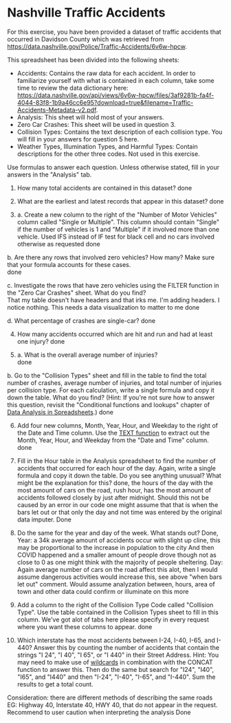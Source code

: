 # Nashville Traffic Accidents


For this exercise, you have been provided a dataset of traffic accidents that occurred in Davidson County which was retrieved from https://data.nashville.gov/Police/Traffic-Accidents/6v6w-hpcw. 

This spreadsheet has been divided into the following sheets:
* Accidents: Contains the raw data for each accident. In order to familiarize yourself with what is contained in each column, take some time to review the data dictionary here: https://data.nashville.gov/api/views/6v6w-hpcw/files/3af9281b-fa4f-4044-83f8-1b9a46cc6e95?download=true&filename=Traffic-Accidents-Metadata-v2.pdf.
* Analysis: This sheet will hold most of your answers.
* Zero Car Crashes: This sheet will be used in question 3.
* Collision Types: Contains the text description of each collision type. You will fill in your answers for question 5 here.
* Weather Types, Illumination Types, and Harmful Types: Contain descriptions for the other three codes. Not used in this exercise.


Use formulas to answer each question. Unless otherwise stated, fill in your answers in the "Analysis" tab.

1. How many total accidents are contained in this dataset? 
done

2. What are the earliest and latest records that appear in this dataset?
done

3. a. Create a new column to the right of the "Number of Motor Vehicles" column called "Single or Multiple". This column should contain "Single" if the number of vehicles is 1 and "Multiple" if it involved more than one vehicle. 
Used IFS instead of IF test for black cell and no cars involved otherwise as requested 
done

b. Are there any rows that involved zero vehicles? How many? Make sure that your formula accounts for these cases.  
done

c. Investigate the rows that have zero vehicles using the FILTER function in the "Zero Car Crashes" sheet. What do you find?  
That my table doesn't have headers and that irks me. I'm adding headers. I notice nothing. This needs a data visualization to matter to me
done

d. What percentage of crashes are single-car?
done

4. How many accidents occurred which are hit and run and had at least one injury?
done

5. a. What is the overall average number of injuries?  
done

b. Go to the "Collision Types" sheet and fill in the table to find the total number of crashes, average number of injuries, and total number of injuries per collision type. For each calculation, write a single formula and copy it down the table. What do you find? (Hint: If you're not sure how to answer this question, revisit the "Conditional functions and lookups" chapter of [Data Analysis in Spreadsheets](https://app.datacamp.com/learn/courses/data-analysis-in-spreadsheets).)
done

6. Add four new columns, Month, Year, Hour, and Weekday to the right of the Date and Time column. Use the [TEXT function](https://support.microsoft.com/en-us/office/text-function-20d5ac4d-7b94-49fd-bb38-93d29371225c) to extract out the Month, Year, Hour, and Weekday from the "Date and Time" column.  
done

7. Fill in the Hour table in the Analysis spreadsheet to find the number of accidents that occurred for each hour of the day. Again, write a single formula and copy it down the table. Do you see anything unusual? What might be the explanation for this?
done, the hours of the day with the most amount of cars on the road, rush hour, has the most amount of accidents followed closely by just after midnight. Should this not be caused by an error in our code one might assume that that is when the bars let out or that only the day and not time was entered by the original data imputer.
Done

8. Do the same for the year and day of the week. What stands out?
Done, 
Year: a 34k average amount of accidents occur with slight up cline, this may be proportional to the increase in population to the city And then COVID happened and a smaller amount of people drove though not as close to 0 as one might think with the majority of people sheltering.
Day: Again average number of cars on the road affect this alot, then I would assume dangerous activities would increase this, see above "when bars let out" comment. Would assume analyzation between, hours, area of town and other data could confirm or illuminate on this more

9. Add a column to the right of the Collision Type Code called "Collision Type". Use the table contained in the Collision Types sheet to fill in this column. 
We've got alot of tabs here please specify in every request where you want these columns to appear.
done

10. Which interstate has the most accidents between I-24, I-40, I-65, and I-440? Answer this by counting the number of accidents that contain the strings "I 24", "I 40", "I 65", or "I 440" in their Street Address. Hint: You may need to make use of [wildcards](https://support.microsoft.com/en-us/office/using-wildcard-characters-in-searches-ef94362e-9999-4350-ad74-4d2371110adb) in combination with the CONCAT function to answer this. Then do the same but search for "I24", "I40", "I65", and "I440" and then "I-24", "I-40", "I-65", and "I-440". Sum the results to get a total count. 


Consideration: there are different methods of describing the same roads EG: Highway 40, Interstate 40, HWY 40, that do not appear in the request. Recommend to user caution when interpreting the analysis 
Done


